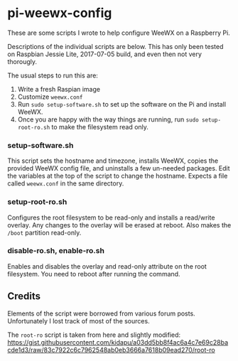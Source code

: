 # pi-weewx-config

These are some scripts I wrote to help configure WeeWX on a Raspberry Pi.

Descriptions of the individual scripts are below.  This has only been
tested on Raspbian Jessie Lite, 2017-07-05 build, and even then not very
thorougly.

The usual steps to run this are:
1. Write a fresh Raspian image
2. Customize `weewx.conf`
3. Run `sudo setup-software.sh` to set up the software on the Pi and install
   WeeWX.
4. Once you are happy with the way things are running, run `sudo setup-root-ro.sh`
   to make the filesystem read only.

### setup-software.sh

This script sets the hostname and timezone, installs WeeWX,
copies the provided WeeWX config file, and uninstalls
a few un-needed packages.  Edit the variables at the top of the script to
change the hostname.  Expects a file called `weewx.conf` in the same
directory.

### setup-root-ro.sh

Configures the root filesystem to be read-only and installs a read/write
overlay.  Any changes to the overlay will be erased at reboot.  Also makes
the `/boot` partition read-only.

### disable-ro.sh, enable-ro.sh

Enables and disables the overlay and read-only attribute on the root
filesystem.  You need to reboot after running the command.

## Credits

Elements of the script were borrowed from various forum posts.  Unfortunately
I lost track of most of the sources.

The `root-ro` script is taken from here and slightly modified:  https://gist.githubusercontent.com/kidapu/a03dd5bb8f4ac6a4c7e69c28bacde1d3/raw/83c7922c6c7962548ab0eb3666a7618b09ead270/root-ro
